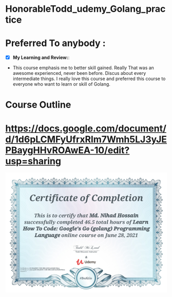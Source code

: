 # HonorableTodd_udemy_Golang_practice
# Preferred To anybody :
- [x] **My Learning and Review:**:
- This course emphasis me to better skill gained. Really That was an awesome experienced, never been    before. Discus about every intermediate things. I really love this course and preferred this course to everyone who want to learn or skill of Golang.
# Course Outline
# https://docs.google.com/document/d/1d6pLCMFyUfrxRlm7Wmh5LJ3yJEPBaygHHvROAwEA-10/edit?usp=sharing

![](codesamples/40_certificate/UC-65ad2361-1240-480b-b225-be55d0b18daa.jpg)